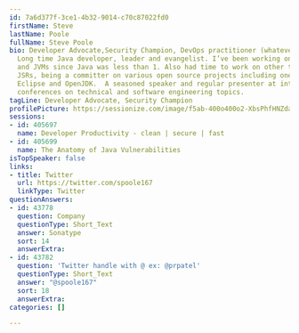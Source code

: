 ```yaml
---
id: 7a6d377f-3ce1-4b32-9014-c70c87022fd0
firstName: Steve
lastName: Poole
fullName: Steve Poole
bio: Developer Advocate,Security Champion, DevOps practitioner (whatever that means)
  Long time Java developer, leader and evangelist. I’ve been working on Java SDKs
  and JVMs since Java was less than 1. Also had time to work on other things including  various
  JSRs, being a committer on various open source projects including ones at Apache,
  Eclipse and OpenJDK.  A seasoned speaker and regular presenter at international
  conferences on technical and software engineering topics.
tagLine: Developer Advocate, Security Champion
profilePicture: https://sessionize.com/image/f5ab-400o400o2-XbsPhfHNZda7tfshDEaWRh.jpg
sessions:
- id: 405697
  name: Developer Productivity - clean | secure | fast
- id: 405699
  name: The Anatomy of Java Vulnerabilities
isTopSpeaker: false
links:
- title: Twitter
  url: https://twitter.com/spoole167
  linkType: Twitter
questionAnswers:
- id: 43778
  question: Company
  questionType: Short_Text
  answer: Sonatype
  sort: 14
  answerExtra: 
- id: 43782
  question: 'Twitter handle with @ ex: @prpatel'
  questionType: Short_Text
  answer: "@spoole167"
  sort: 18
  answerExtra: 
categories: []

---
```


